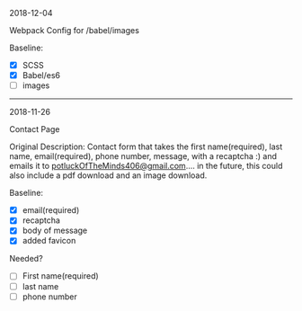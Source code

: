2018-12-04

Webpack Config for /babel/images

Baseline:

- [x] SCSS
- [x] Babel/es6
- [ ] images

******

2018-11-26

Contact Page

Original Description: Contact form that takes the first name(required), last name, email(required), phone number, message, with a recaptcha :) and emails it to potluckOfTheMinds406@gmail.com.... in the future, this could also include a pdf download and an image download.

Baseline:

- [x] email(required)
- [x] recaptcha
- [x] body of message
- [x] added favicon

Needed?

- [ ] First name(required)
- [ ] last name
- [ ] phone number
